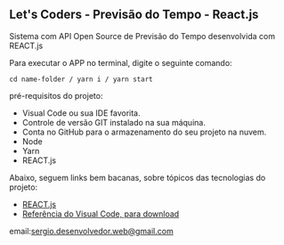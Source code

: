 <h2>Let's Coders - Previsão do Tempo - React.js</h2>



Sistema com API Open Source de Previsão do Tempo desenvolvida com REACT.js

Para executar o APP no terminal, digite o seguinte comando:

```
cd name-folder / yarn i / yarn start 

```
pré-requisitos do projeto:

* Visual Code ou sua IDE favorita.
* Controle de versão GIT instalado na sua máquina.
* Conta no GitHub para o armazenamento do seu projeto na nuvem.
* Node
* Yarn
* REACT.js

Abaixo, seguem links bem bacanas, sobre tópicos das tecnologias do projeto:

* [REACT.js](https://pt-br.reactjs.org/)
* [Referência do Visual Code, para download](https://code.visualstudio.com/)

email:sergio.desenvolvedor.web@gmail.com
